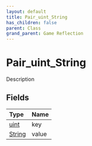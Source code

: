 ```yaml
---
layout: default
title: Pair_uint_String
has_children: false
parent: Class
grand_parent: Game Reflection
---
```

# Pair_uint_String
Description 

## Fields

| Type | Name |
|:----------|:--------------|
| [uint](/riftbreaker-wiki/docs/game-reflection/components/uint/) | key |
| [String](/riftbreaker-wiki/docs/game-reflection/components/string/) | value |


